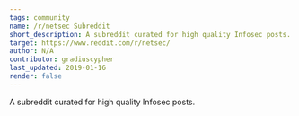 ```yaml
---
tags: community 
name: /r/netsec Subreddit
short_description: A subreddit curated for high quality Infosec posts.
target: https://www.reddit.com/r/netsec/
author: N/A
contributor: gradiuscypher
last_updated: 2019-01-16
render: false
---
```


A subreddit curated for high quality Infosec posts.